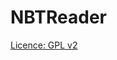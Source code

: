 NBTReader
=========
[Licence: GPL v2](https://github.com/thislooksfun/NBTReader/blob/master/LICENCE)
